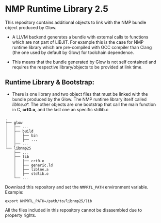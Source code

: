 # NMP Runtime Library 2.5

This repository contains additional objects to link with the NMP bundle object 
produced by Glow.

- A LLVM backend generates a bundle with external calls to functions which are not part
of LIBJIT. For example this is the case for NMP runtime library which are pre-compiled
with GCC compiler than Clang (the one used by default by Glow) for toolchain dependence.

- This means that the bundle generated by Glow is not self contained and requires the
  respective library/objects to be provided at link time.

##  Runtime Library & Bootstrap:

- There is one library and two object files that must be linked with the bundle produced
by the Glow. The NMP runtime library itself called *liblne.a**. The other objects are one
bootstrap that call the main function in C, **crt0.o**, and the last one an specific stdlib.o

```
.
├── glow
│   ├── ...
│   ├── build
│   │   ├── bin
│   │   ├── ...
│   ├── ...
└── libnmp25
    ├── ...
    ├── lib
    │   ├── crt0.o
    │   ├── generic.ld
    │   ├── liblne.a
    │   ├── stdlib.o
    └── ...
```

Download this repository and set the `NMPRTL_PATH` environment variable. Example:

``` 
export NMPRTL_PATH=/path/to/libnmp25/lib
```

All the files included in this repository cannot be disasembled due to property rights.
